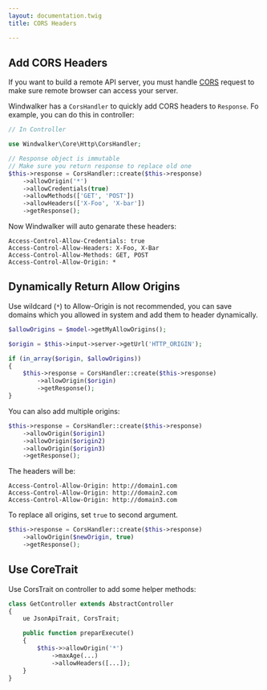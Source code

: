 ```yaml
---
layout: documentation.twig
title: CORS Headers

---
```


## Add CORS Headers

If you want to build a remote API server, you must handle [CORS](https://developer.mozilla.org/en-US/docs/Web/HTTP/Access_control_CORS)
request to make sure remote browser can access your server.

Windwalker has a `CorsHandler` to quickly add CORS headers to `Response`. Fo example, you can do this in controller:

```php
// In Controller

use Windwalker\Core\Http\CorsHandler;

// Response object is immutable
// Make sure you return response to replace old one
$this->response = CorsHandler::create($this->response)
    ->allowOrigin('*')
    ->allowCredentials(true)
    ->allowMethods(['GET', 'POST'])
    ->allowHeaders(['X-Foo', 'X-bar'])
    ->getResponse();
```

Now Windwalker will auto genarate these headers:

```http
Access-Control-Allow-Credentials: true
Access-Control-Allow-Headers: X-Foo, X-Bar
Access-Control-Allow-Methods: GET, POST
Access-Control-Allow-Origin: *
```

## Dynamically Return Allow Origins

Use wildcard (`*`) to Allow-Origin is not recommended, you can save domains which you allowed in system and add them
 to header dynamically.

```php
$allowOrigins = $model->getMyAllowOrigins();

$origin = $this->input->server->getUrl('HTTP_ORIGIN');

if (in_array($origin, $allowOrigins))
{
    $this->response = CorsHandler::create($this->response)
        ->allowOrigin($origin)
        ->getResponse();
}
```

You can also add multiple origins:

```php
$this->response = CorsHandler::create($this->response)
    ->allowOrigin($origin1)
    ->allowOrigin($origin2)
    ->allowOrigin($origin3)
    ->getResponse();
```

The headers will be:

```http
Access-Control-Allow-Origin: http://domain1.com
Access-Control-Allow-Origin: http://domain2.com
Access-Control-Allow-Origin: http://domain3.com
```

To replace all origins, set `true` to second argument.

```php
$this->response = CorsHandler::create($this->response)
    ->allowOrigin($newOrigin, true)
    ->getResponse();
```

## Use CoreTrait

Use CorsTrait on controller to add some helper methods:

```php
class GetController extends AbstractController
{
    ue JsonApiTrait, CorsTrait;

    public function preparExecute()
    {
        $this->>allowOrigin('*')
            ->maxAge(...)
            ->allowHeaders([...]);
    }
}
```
